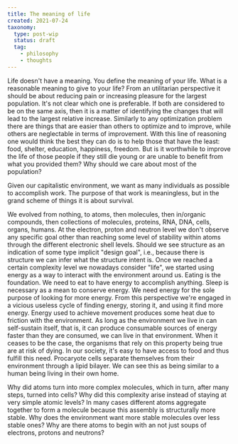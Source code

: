 ```yaml
---
title: The meaning of life
created: 2021-07-24
taxonomy:
  type: post-wip
  status: draft
  tag:
    - philosophy
    - thoughts
---
```


Life doesn't have a meaning.
You define the meaning of your life.
What is a reasonable meaning to give to your life?
From an utilitarian perspective it should be about reducing pain or increasing pleasure for the largest population.
It's not clear which one is preferable.
If both are considered to be on the same axis, then it is a matter of identifying the changes that will lead to the largest relative increase.
Similarly to any optimization problem there are things that are easier than others to optimize and to improve, while others are neglectable in terms of improvement.
With this line of reasoning one would think the best they can do is to help those that have the least: food, shelter, education, happiness, freedom.
But is it worthwhile to improve the life of those people if they still die young or are unable to benefit from what you provided them?
Why should we care about most of the population?

Given our capitalistic environment, we want as many individuals as possible to accomplish work. The purpose of that work is meaningless, but in the grand scheme of things it is about survival.

We evolved from nothing, to atoms, then molecules, then in/organic compounds, then collections of molecules, proteins, RNA, DNA, cells, organs, humans.
At the electron, proton and neutron level we don't observe any specific goal other than reaching some level of stability within atoms through the different electronic shell levels.
Should we see structure as an indication of some type implicit "design goal", i.e., because there is structure we can infer what the structure intent is.
Once we reached a certain complexity level we nowadays consider "life", we started using energy as a way to interact with the environment around us.
Eating is the foundation. We need to eat to have energy to accomplish anything.
Sleep is necessary as a mean to conserve energy.
We need energy for the sole purpose of looking for more energy. From this perspective we're engaged in a vicious useless cycle of finding energy, storing it, and using it find more energy.
Energy used to achieve movement produces some heat due to friction with the environment.
As long as the environment we live in can self-sustain itself, that is, it can produce consumable sources of energy faster than they are consumed, we can live in that environment. When it ceases to be the case, the organisms that rely on this property being true are at risk of dying.
In our society, it's easy to have access to food and thus fulfill this need.
Procaryote cells separate themselves from their environment through a lipid bilayer. We can see this as being similar to a human being living in their own home.

Why did atoms turn into more complex molecules, which in turn, after many steps, turned into cells? Why did this complexity arise instead of staying at very simple atomic levels?
In many cases different atoms aggregate together to form a molecule because this assembly is structurally more stable.
Why does the environment want more stable molecules over less stable ones?
Why are there atoms to begin with an not just soups of electrons, protons and neutrons?
